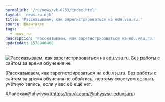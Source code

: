 ```yaml
---
permalink: '/ru/news/vk-6753/index.html'
layout: 'news.ru.njk'
title: 'Рассказываем, как зарегистрироваться на edu.vsu.ru.'
source: ВКонтакте
tags:
  - news_ru
description: 'Рассказываем, как зарегистрироваться на edu.vsu.ru.'
updatedAt: 1576940460
---
```

![Рассказываем, как зарегистрироваться на edu.vsu.ru. Без работы с сайтом за время обучения не](https://sun9-66.userapi.com/impg/c857732/v857732095/12099e/qcwnTg1SSC8.jpg?size=1280x792&quality=96&sign=249837bff40fecb7b442a4179355357a&c_uniq_tag=VI3-PfiXrGPW2A2ig2-W6ZfYcXWBldHndczNw4aOGLw&type=album)

[Рассказываем, как зарегистрироваться на edu.vsu.ru. Без работы с сайтом за время обучения не обойтись, поэтому советуем создать учётную запись, если у вас её ещё нет.

#Лайфхак@physvsu](https://m.vk.com/@physvsu-eduvsuru)
